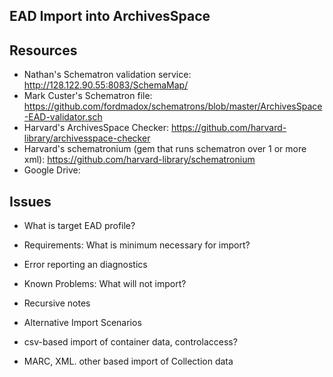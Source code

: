 ## EAD Import into ArchivesSpace
Resources
---------
 * Nathan's Schematron validation service: http://128.122.90.55:8083/SchemaMap/
 * Mark Custer's Schematron file: https://github.com/fordmadox/schematrons/blob/master/ArchivesSpace-EAD-validator.sch
 * Harvard's ArchivesSpace Checker: https://github.com/harvard-library/archivesspace-checker
 * Harvard's schematronium (gem that runs schematron over 1 or more xml): https://github.com/harvard-library/schematronium
 * Google Drive:

Issues
------
* What is target EAD profile?

* Requirements: What is minimum necessary for import?

* Error reporting an diagnostics

* Known Problems: What will not import?
 
* Recursive notes
 
* Alternative Import Scenarios

 * csv-based import of container data, controlaccess?
 * MARC, XML. other based import of Collection data
